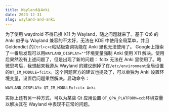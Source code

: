 ```yaml
---
title: Wayland与Anki
date: 2023-12-31
slug: wayland-and-anki
---
```

为了使用 waydroid 不得已换 X11 为 Wayland，随之问题就来了。基于 Qt6 的 Anki 似乎与 Wayland 兼容的不太好，无法在 KDE 中使用全局菜单，并且 Goldendict 的`Ctrl+c+c`粘贴板查词功能在 Anki 里也无法使用了。
Google上搜索了一番后发现可以用`WAYLAND_DISPLAY=""`环境变量强制 Anki 使用 X11 解决。使用后果然没有上述问题了，但是出现了新的问题： fcitx 无法在 Anki 里使用了。略微思考后，我想起来我遵从 Wayland 的建议删掉了在`/etc/environment`全局设置的`QT_IM_MODULE=fcitx`。这个问题官方的建议也提及了，可以单独为 Anki 设置环境变量，设置后问题果然解决。启动命令：
```shell
WAYLAND_DISPLAY= QT_IM_MODULE=fcitx Anki
```
实际上还有另一种方式，可以为某些 Qt 应用设置 `QT_QPA_PLATFORM=xcb`环境变量以解决其在 Wayland 中表现不正常的问题。